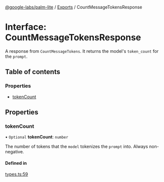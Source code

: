 [@google-labs/palm-lite](../README.md) / [Exports](../modules.md) / CountMessageTokensResponse

# Interface: CountMessageTokensResponse

A response from `CountMessageTokens`. It returns the model's `token_count` for the `prompt`.

## Table of contents

### Properties

- [tokenCount](CountMessageTokensResponse.md#tokencount)

## Properties

### tokenCount

• `Optional` **tokenCount**: `number`

The number of tokens that the `model` tokenizes the `prompt` into. Always non-negative.

#### Defined in

[types.ts:59](https://github.com/google/labs-prototypes/blob/5114223/seeds/palm-lite/src/types.ts#L59)
